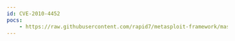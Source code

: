 ```yaml
---
id: CVE-2010-4452
pocs:
    - https://raw.githubusercontent.com/rapid7/metasploit-framework/master/modules/exploits/windows/browser/java_codebase_trust.rb
---
```

